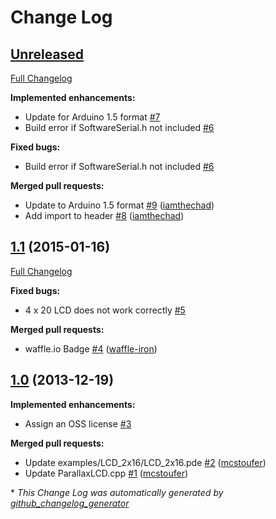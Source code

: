 # Change Log

## [Unreleased](https://github.com/iamthechad/parallax_lcd/tree/HEAD)

[Full Changelog](https://github.com/iamthechad/parallax_lcd/compare/1.1...HEAD)

**Implemented enhancements:**

- Update for Arduino 1.5 format [\#7](https://github.com/iamthechad/parallax_lcd/issues/7)
- Build error if SoftwareSerial.h not included [\#6](https://github.com/iamthechad/parallax_lcd/issues/6)

**Fixed bugs:**

- Build error if SoftwareSerial.h not included [\#6](https://github.com/iamthechad/parallax_lcd/issues/6)

**Merged pull requests:**

- Update to Arduino 1.5 format [\#9](https://github.com/iamthechad/parallax_lcd/pull/9) ([iamthechad](https://github.com/iamthechad))
- Add import to header [\#8](https://github.com/iamthechad/parallax_lcd/pull/8) ([iamthechad](https://github.com/iamthechad))

## [1.1](https://github.com/iamthechad/parallax_lcd/tree/1.1) (2015-01-16)
[Full Changelog](https://github.com/iamthechad/parallax_lcd/compare/1.0...1.1)

**Fixed bugs:**

- 4 x 20 LCD does not work correctly [\#5](https://github.com/iamthechad/parallax_lcd/issues/5)

**Merged pull requests:**

- waffle.io Badge [\#4](https://github.com/iamthechad/parallax_lcd/pull/4) ([waffle-iron](https://github.com/waffle-iron))

## [1.0](https://github.com/iamthechad/parallax_lcd/tree/1.0) (2013-12-19)
**Implemented enhancements:**

- Assign an OSS license [\#3](https://github.com/iamthechad/parallax_lcd/issues/3)

**Merged pull requests:**

- Update examples/LCD\_2x16/LCD\_2x16.pde [\#2](https://github.com/iamthechad/parallax_lcd/pull/2) ([mcstoufer](https://github.com/mcstoufer))
- Update ParallaxLCD.cpp [\#1](https://github.com/iamthechad/parallax_lcd/pull/1) ([mcstoufer](https://github.com/mcstoufer))



\* *This Change Log was automatically generated by [github_changelog_generator](https://github.com/skywinder/Github-Changelog-Generator)*